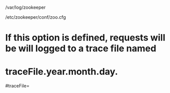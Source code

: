 /var/log/zookeeper


/etc/zookeeper/conf/zoo.cfg

# If this option is defined, requests will be will logged to a trace file named
# traceFile.year.month.day. 
#traceFile=

